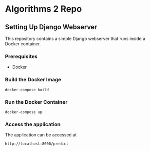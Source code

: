 # Algorithms 2 Repo

## Setting Up Django Webserver

This repository contains a simple Django webserver that runs inside a Docker container.

### Prerequisites

- Docker

### Build the Docker Image

	docker-compose build

### Run the Docker Container

	docker-compose up

### Access the application

The application can be accessed at 
	
	http://localhost:8000/predict

